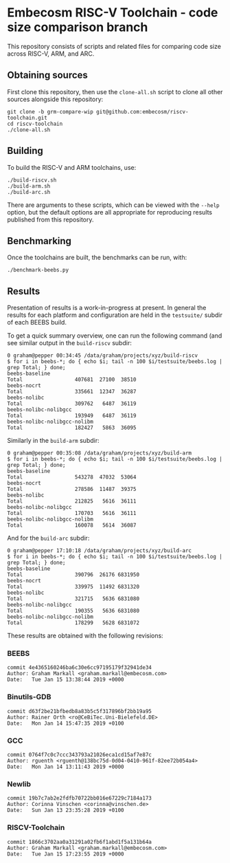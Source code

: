 Embecosm RISC-V Toolchain - code size comparison branch
=======================================================

This repository consists of scripts and related files for comparing code size
across RISC-V, ARM, and ARC.

Obtaining sources
-----------------

First clone this repository, then use the `clone-all.sh` script to clone all
other sources alongside this repository:

```
git clone -b grm-compare-wip git@github.com:embecosm/riscv-toolchain.git
cd riscv-toolchain
./clone-all.sh
```

Building
--------

To build the RISC-V and ARM toolchains, use:

```
./build-riscv.sh
./build-arm.sh
./build-arc.sh
```

There are arguments to these scripts, which can be viewed with the `--help`
option, but the default options are all appropriate for reproducing results
published from this repository.

Benchmarking
------------

Once the toolchains are built, the benchmarks can be run, with:

```
./benchmark-beebs.py
```

Results
-------

Presentation of results is a work-in-progress at present. In general the results
for each platform and configuration are held in the `testsuite/` subdir of each
BEEBS build.

To get a quick summary overview, one can run the following command (and see
similar output in the `build-riscv` subdir:

```
0 graham@pepper 00:34:45 /data/graham/projects/xyz/build-riscv
$ for i in beebs-*; do { echo $i; tail -n 100 $i/testsuite/beebs.log | grep Total; } done;
beebs-baseline
Total                 407681  27100  38510
beebs-nocrt
Total                 335661  12347  36287
beebs-nolibc
Total                 309762   6487  36119
beebs-nolibc-nolibgcc
Total                 193949   6487  36119
beebs-nolibc-nolibgcc-nolibm
Total                 182427   5863  36095
```

Similarly in the `build-arm` subdir:

```
0 graham@pepper 00:35:08 /data/graham/projects/xyz/build-arm
$ for i in beebs-*; do { echo $i; tail -n 100 $i/testsuite/beebs.log | grep Total; } done;
beebs-baseline
Total                 543278  47032  53064
beebs-nocrt
Total                 278586  11487  39375
beebs-nolibc
Total                 212825   5616  36111
beebs-nolibc-nolibgcc
Total                 170703   5616  36111
beebs-nolibc-nolibgcc-nolibm
Total                 160078   5614  36087
```

And for the `build-arc` subdir:

```
0 graham@pepper 17:10:18 /data/graham/projects/xyz/build-arc
$ for i in beebs-*; do { echo $i; tail -n 100 $i/testsuite/beebs.log | grep Total; } done;
beebs-baseline
Total                 390796  26176 6831950
beebs-nocrt
Total                 339975  11492 6831320
beebs-nolibc
Total                 321715   5636 6831080
beebs-nolibc-nolibgcc
Total                 190355   5636 6831080
beebs-nolibc-nolibgcc-nolibm
Total                 178299   5628 6831072
```

These results are obtained with the following revisions:

### BEEBS

```
commit 4e4365160246ba6c30e6cc97195179f32941de34
Author: Graham Markall <graham.markall@embecosm.com>
Date:   Tue Jan 15 13:38:44 2019 +0000
```

### Binutils-GDB

```
commit d63f2be21bfbedb8a83b5c5f317896bf2bb19a95
Author: Rainer Orth <ro@CeBiTec.Uni-Bielefeld.DE>
Date:   Mon Jan 14 15:47:35 2019 +0100
```

### GCC

```
commit 0764f7c0c7ccc343793a21026eca1cd15af7e87c
Author: rguenth <rguenth@138bc75d-0d04-0410-961f-82ee72b054a4>
Date:   Mon Jan 14 13:11:43 2019 +0000
```

### Newlib

```
commit 19b7c7ab2e2fdfb70722bb016e67229c7184a173
Author: Corinna Vinschen <corinna@vinschen.de>
Date:   Sun Jan 13 23:35:28 2019 +0100
```

### RISCV-Toolchain

```
commit 1866c3702aa0a31291a02fb6f1abd1f5a131b64a
Author: Graham Markall <graham.markall@embecosm.com>
Date:   Tue Jan 15 17:23:55 2019 +0000
```
